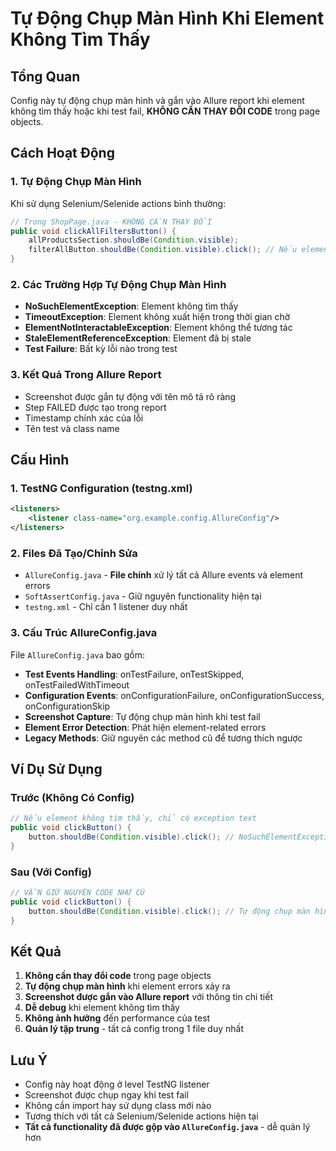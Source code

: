 # Tự Động Chụp Màn Hình Khi Element Không Tìm Thấy

## Tổng Quan

Config này tự động chụp màn hình và gắn vào Allure report khi element không tìm thấy hoặc khi test fail, **KHÔNG CẦN THAY ĐỔI CODE** trong page objects.

## Cách Hoạt Động

### 1. Tự Động Chụp Màn Hình

Khi sử dụng Selenium/Selenide actions bình thường:

```java
// Trong ShopPage.java - KHÔNG CẦN THAY ĐỔI
public void clickAllFiltersButton() {
    allProductsSection.shouldBe(Condition.visible);
    filterAllButton.shouldBe(Condition.visible).click(); // Nếu element không tìm thấy, tự động chụp màn hình
}
```

### 2. Các Trường Hợp Tự Động Chụp Màn Hình

- **NoSuchElementException**: Element không tìm thấy
- **TimeoutException**: Element không xuất hiện trong thời gian chờ
- **ElementNotInteractableException**: Element không thể tương tác
- **StaleElementReferenceException**: Element đã bị stale
- **Test Failure**: Bất kỳ lỗi nào trong test

### 3. Kết Quả Trong Allure Report

- Screenshot được gắn tự động với tên mô tả rõ ràng
- Step FAILED được tạo trong report
- Timestamp chính xác của lỗi
- Tên test và class name

## Cấu Hình

### 1. TestNG Configuration (testng.xml)

```xml
<listeners>
    <listener class-name="org.example.config.AllureConfig"/>
</listeners>
```

### 2. Files Đã Tạo/Chỉnh Sửa

- `AllureConfig.java` - **File chính** xử lý tất cả Allure events và element errors
- `SoftAssertConfig.java` - Giữ nguyên functionality hiện tại
- `testng.xml` - Chỉ cần 1 listener duy nhất

### 3. Cấu Trúc AllureConfig.java

File `AllureConfig.java` bao gồm:

- **Test Events Handling**: onTestFailure, onTestSkipped, onTestFailedWithTimeout
- **Configuration Events**: onConfigurationFailure, onConfigurationSuccess, onConfigurationSkip
- **Screenshot Capture**: Tự động chụp màn hình khi test fail
- **Element Error Detection**: Phát hiện element-related errors
- **Legacy Methods**: Giữ nguyên các method cũ để tương thích ngược

## Ví Dụ Sử Dụng

### Trước (Không Có Config)
```java
// Nếu element không tìm thấy, chỉ có exception text
public void clickButton() {
    button.shouldBe(Condition.visible).click(); // NoSuchElementException
}
```

### Sau (Với Config)
```java
// VẪN GIỮ NGUYÊN CODE NHƯ CŨ
public void clickButton() {
    button.shouldBe(Condition.visible).click(); // Tự động chụp màn hình + gắn vào Allure
}
```

## Kết Quả

1. **Không cần thay đổi code** trong page objects
2. **Tự động chụp màn hình** khi element errors xảy ra
3. **Screenshot được gắn vào Allure report** với thông tin chi tiết
4. **Dễ debug** khi element không tìm thấy
5. **Không ảnh hưởng** đến performance của test
6. **Quản lý tập trung** - tất cả config trong 1 file duy nhất

## Lưu Ý

- Config này hoạt động ở level TestNG listener
- Screenshot được chụp ngay khi test fail
- Không cần import hay sử dụng class mới nào
- Tương thích với tất cả Selenium/Selenide actions hiện tại
- **Tất cả functionality đã được gộp vào `AllureConfig.java`** - dễ quản lý hơn
